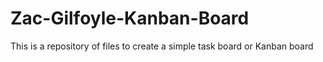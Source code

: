 # Zac-Gilfoyle-Kanban-Board
This is a repository of files to create a simple task board or Kanban board
